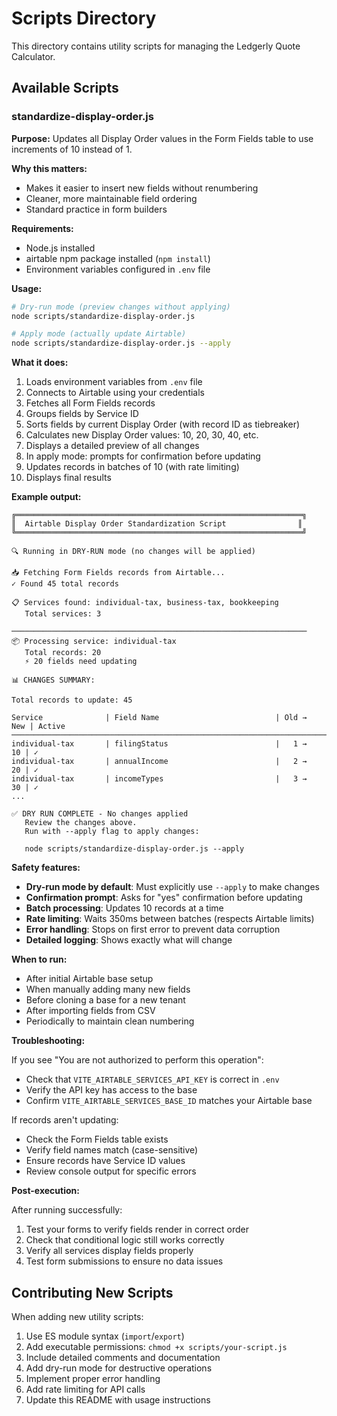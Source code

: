 # Scripts Directory

This directory contains utility scripts for managing the Ledgerly Quote Calculator.

## Available Scripts

### standardize-display-order.js

**Purpose:** Updates all Display Order values in the Form Fields table to use increments of 10 instead of 1.

**Why this matters:**
- Makes it easier to insert new fields without renumbering
- Cleaner, more maintainable field ordering
- Standard practice in form builders

**Requirements:**
- Node.js installed
- airtable npm package installed (`npm install`)
- Environment variables configured in `.env` file

**Usage:**

```bash
# Dry-run mode (preview changes without applying)
node scripts/standardize-display-order.js

# Apply mode (actually update Airtable)
node scripts/standardize-display-order.js --apply
```

**What it does:**

1. Loads environment variables from `.env` file
2. Connects to Airtable using your credentials
3. Fetches all Form Fields records
4. Groups fields by Service ID
5. Sorts fields by current Display Order (with record ID as tiebreaker)
6. Calculates new Display Order values: 10, 20, 30, 40, etc.
7. Displays a detailed preview of all changes
8. In apply mode: prompts for confirmation before updating
9. Updates records in batches of 10 (with rate limiting)
10. Displays final results

**Example output:**

```
╔════════════════════════════════════════════════════════════════╗
║  Airtable Display Order Standardization Script                ║
╚════════════════════════════════════════════════════════════════╝

🔍 Running in DRY-RUN mode (no changes will be applied)

📥 Fetching Form Fields records from Airtable...
✓ Found 45 total records

📋 Services found: individual-tax, business-tax, bookkeeping
   Total services: 3

──────────────────────────────────────────────────────────────────
📦 Processing service: individual-tax
   Total records: 20
   ⚡ 20 fields need updating

📊 CHANGES SUMMARY:

Total records to update: 45

Service              | Field Name                          | Old →  New | Active
────────────────────────────────────────────────────────────────────────────────
individual-tax       | filingStatus                        |   1 →   10 | ✓
individual-tax       | annualIncome                        |   2 →   20 | ✓
individual-tax       | incomeTypes                         |   3 →   30 | ✓
...

✅ DRY RUN COMPLETE - No changes applied
   Review the changes above.
   Run with --apply flag to apply changes:

   node scripts/standardize-display-order.js --apply
```

**Safety features:**

- **Dry-run mode by default**: Must explicitly use `--apply` to make changes
- **Confirmation prompt**: Asks for "yes" confirmation before updating
- **Batch processing**: Updates 10 records at a time
- **Rate limiting**: Waits 350ms between batches (respects Airtable limits)
- **Error handling**: Stops on first error to prevent data corruption
- **Detailed logging**: Shows exactly what will change

**When to run:**

- After initial Airtable base setup
- When manually adding many new fields
- Before cloning a base for a new tenant
- After importing fields from CSV
- Periodically to maintain clean numbering

**Troubleshooting:**

If you see "You are not authorized to perform this operation":
- Check that `VITE_AIRTABLE_SERVICES_API_KEY` is correct in `.env`
- Verify the API key has access to the base
- Confirm `VITE_AIRTABLE_SERVICES_BASE_ID` matches your Airtable base

If records aren't updating:
- Check the Form Fields table exists
- Verify field names match (case-sensitive)
- Ensure records have Service ID values
- Review console output for specific errors

**Post-execution:**

After running successfully:
1. Test your forms to verify fields render in correct order
2. Check that conditional logic still works correctly
3. Verify all services display fields properly
4. Test form submissions to ensure no data issues

## Contributing New Scripts

When adding new utility scripts:

1. Use ES module syntax (`import`/`export`)
2. Add executable permissions: `chmod +x scripts/your-script.js`
3. Include detailed comments and documentation
4. Add dry-run mode for destructive operations
5. Implement proper error handling
6. Add rate limiting for API calls
7. Update this README with usage instructions
